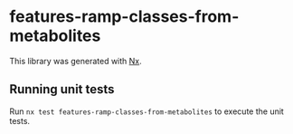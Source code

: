 # features-ramp-classes-from-metabolites

This library was generated with [Nx](https://nx.dev).

## Running unit tests

Run `nx test features-ramp-classes-from-metabolites` to execute the unit tests.
